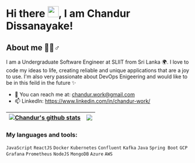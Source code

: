 # Hi there <img src="https://raw.githubusercontent.com/MartinHeinz/MartinHeinz/master/wave.gif" style="max-width:100%;" width="30px">,  I am Chandur Dissanayake!

## About me 🙋‍♂️♂️

I am a Undergraduate Software Engineer at SLIIT from Sri Lanka 🌍. I love to code my ideas to life, creating reliable and unique applications that are a joy to use. I'm also very passionate about DevOps Enigeering and would like to be in this feild in the future ✨

* 📮 You can reach me at: chandur.work@gmail.com
* 📫 LinkedIn: https://www.linkedin.com/in/chandur-work/

| <a href="https://github.com/chabbax/github-readme-stats"><img align="center" src="https://github-readme-stats.vercel.app/api?username=chabbax&show_icons=true&include_all_commits=true&theme=buefy&hide_border=true" alt="Chandur's github stats" /></a> | <a href="https://github.com/chabbax/github-readme-stats"><img align="center" src="https://github-readme-stats.vercel.app/api/top-langs/?username=chabbax&layout=compact&theme=buefy&hide_border=true" /></a> |
| ------------- | ------------- |

### My languages and tools: 
<code>JavaScript</code>
<code>ReactJS</code>
<code>Docker</code>
<code>Kubernetes</code>
<code>Confluent</code>
<code>Kafka</code>
<code>Java</code>
<code>Spring Boot</code>
<code>GCP</code>
<code>Grafana</code>
<code>Prometheus</code>
<code>NodeJS</code>
<code>MongoDB</code>
<code>Azure</code>
<code>AWS</code>

